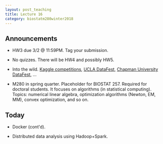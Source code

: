 ```yaml
---
layout: post_teaching
title: Lecture 16
category: biostatm280winter2018
---
```


## Announcements

* HW3 due 3/2 @ 11:59PM. Tag your submission. 

* No quizzes. There will be HW4 and possibly HW5.

* Into the wild. [Kaggle competitions](https://www.kaggle.com/competitions), [UCLA DataFest](http://datafest.stat.ucla.edu), [Chapman University DataFest](https://www.chapman.edu/scst/conferences-and-events/datafest.aspx), ...

* M280 in spring quarter. Placeholder for BIOSTAT 257. Required for doctoral students. It focuses on algorithms (in statistical computing). Topics: numerical linear algebra, optimization algorithms (Newton, EM, MM), convex optimization, and so on.

## Today

* Docker (cont'd).

* Distributed data analysis using Hadoop+Spark.

